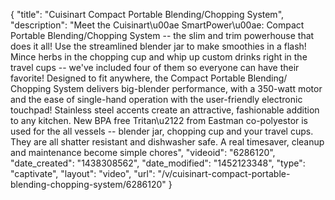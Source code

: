 {
    "title": "Cuisinart Compact Portable Blending\/Chopping System",
    "description": "Meet the Cuisinart\u00ae SmartPower\u00ae: Compact Portable Blending\/Chopping System -- the slim and trim powerhouse that does it all! Use the streamlined blender jar to make smoothies in a flash! Mince herbs in the chopping cup and whip up custom drinks right in the travel cups -- we've included four of them so everyone can have their favorite! Designed to fit anywhere, the Compact Portable Blending\/ Chopping System delivers big-blender performance, with a 350-watt motor and the ease of single-hand operation with the user-friendly electronic touchpad! Stainless steel accents create an attractive, fashionable addition to any kitchen. New BPA free Tritan\u2122 from Eastman co-polyestor is used for the all vessels -- blender jar, chopping cup and your travel cups. They are all shatter resistant and dishwasher safe. A real timesaver, cleanup and maintenance become simple chores",
    "videoid": "6286120",
    "date_created": "1438308562",
    "date_modified": "1452123348",
    "type": "captivate",
    "layout": "video",
    "url": "\/v\/cuisinart-compact-portable-blending-chopping-system\/6286120"
}